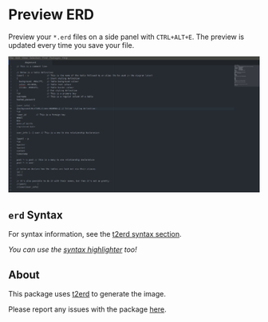 # Preview ERD
Preview your `*.erd` files on a side panel with `CTRL+ALT+E`.
The preview is updated every time you save your file.

![Preview ERD in Action](https://raw.githubusercontent.com/dosaki/preview-e-r-d/master/erd-preview-in-action.gif)

## `erd` Syntax
For syntax information, see the [t2erd syntax section](https://github.com/dosaki/t2erd/blob/master/README.md#syntax).

*You can use the [syntax highlighter](https://atom.io/packages/language-erd) too!*

## About
This package uses [t2erd](https://github.com/dosaki/t2erd) to generate the image.

Please report any issues with the package [here](https://github.com/dosaki/preview-e-r-d/issues).
